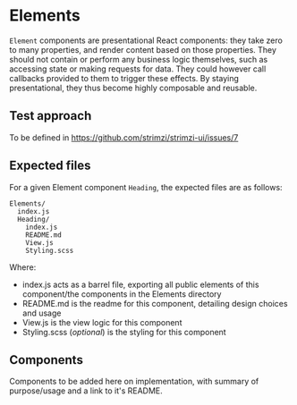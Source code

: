 # Elements

`Element` components are presentational React components: they take zero to many properties, and render content based on those properties. They should not contain or perform any business logic themselves, such as accessing state or making requests for data. They could however call callbacks provided to them to trigger these effects. By staying presentational, they thus become highly composable and reusable.

## Test approach

To be defined in https://github.com/strimzi/strimzi-ui/issues/7

## Expected files

For a given Element component `Heading`, the expected files are as follows:

```
Elements/
  index.js
  Heading/
    index.js
    README.md
    View.js
    Styling.scss
```

Where:

- index.js acts as a barrel file, exporting all public elements of this component/the components in the Elements directory
- README.md is the readme for this component, detailing design choices and usage
- View.js is the view logic for this component
- Styling.scss (_optional_) is the styling for this component

## Components

Components to be added here on implementation, with summary of purpose/usage and a link to it's README.
